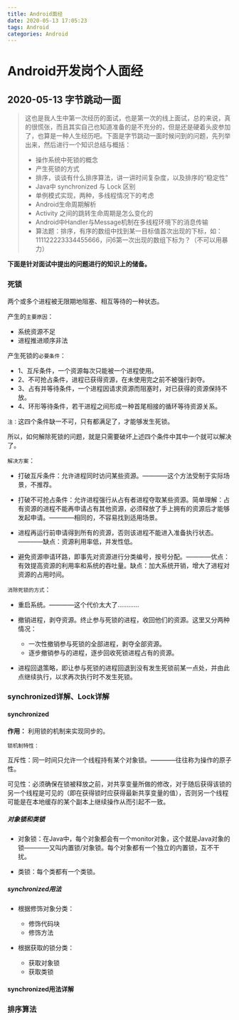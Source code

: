 ```yaml
---
title: Android面经
date: 2020-05-13 17:05:23
tags: Android
categories: Android
---
```


# Android开发岗个人面经

## 2020-05-13 字节跳动一面

> 这也是我人生中第一次经历的面试，也是第一次的线上面试，总的来说，真的很慌张，而且其实自己也知道准备的是不充分的，但是还是硬着头皮参加了，也算是一种人生经历吧。下面是字节跳动一面时候问到的问题，先列举出来，然后进行一个知识总结与概括：
> + 操作系统中死锁的概念
> + 产生死锁的方式
> + 排序，谈谈有什么排序算法，讲一讲时间复杂度，以及排序的“稳定性”
> + Java中 synchronized 与 Lock 区别
> + 单例模式实现，两种，多线程情况下的考虑
> + Android生命周期解析
> + Activity 之间的跳转生命周期是怎么变化的
> + Android中Handler与Message机制在多线程环境下的消息传输
> + 算法题：排序，有序的数组中找到某一目标值首次出现的下标，如：111122223334455666，问6第一次出现的数组下标为？（不可以用暴力）

**下面是针对面试中提出的问题进行的知识上的储备。**
<!--more-->

### 死锁

两个或多个进程被无限期地阻塞、相互等待的一种状态。

产生的`主要原因`：

+ 系统资源不足
+ 进程推进顺序非法

产生死锁的`必要条件`：

+ 1、互斥条件，一个资源每次只能被一个进程使用。
+ 2、不可抢占条件，进程已获得资源，在未使用完之前不被强行剥夺。
+ 3、占有并等待条件，一个进程因请求资源而阻塞时，对已获得的资源保持不放。
+ 4、环形等待条件，若干进程之间形成一种首尾相接的循环等待资源关系。

`注：`这四个条件缺一不可，只有都满足了，才能够发生死锁。

所以，如何解除死锁的问题，就是只需要破坏上述四个条件中其中一个就可以解决了。

`解决方案`：

+ 打破互斥条件：允许进程同时访问某些资源。————这个方法受制于实际场景，不推荐。
  
+ 打破不可抢占条件：允许进程强行从占有者进程夺取某些资源。简单理解：占有资源的进程不能再申请占有其他资源，必须释放了手上拥有的资源后才能够发起申请。————相同的，不容易找到适用场景。
  
+ 进程再运行前申请得到所有的资源，否则该进程不能进入准备执行状态。————缺点：资源利用率低，并发性低。
  
+ 避免资源申请环路，即事先对资源进行分类编号，按号分配。————优点：有效提高资源的利用率和系统的吞吐量。缺点：加大系统开销，增大了进程对资源的占用时间。

`消除死锁的方式`：

+ 重启系统。————这个代价太大了…………

+ 撤销进程，剥夺资源。终止参与死锁的进程，收回他们的资源。这里又分两种情况：
  
  + 一次性撤销参与死锁的全部进程，剥夺全部资源。
  + 逐步撤销参与的进程，逐步回收死锁进程占有的资源。

+ 进程回退策略，即让参与死锁的进程回退到没有发生死锁前某一点处，并由此点继续执行，以求再次执行时不发生死锁。

### synchronized详解、Lock详解

#### synchronized

**作用：** 利用锁的机制来实现同步的。

`锁机制特性：`

互斥性：同一时间只允许一个线程持有某个对象锁。————往往称为操作的原子性。

可见性：必须确保在锁被释放之前，对共享变量所做的修改，对于随后获得该锁的另一个线程是可见的（即在获得锁时应获得最新共享变量的值），否则另一个线程可能是在本地缓存的某个副本上继续操作从而引起不一致。

##### 对象锁和类锁

+ 对象锁：在Java中，每个对象都会有一个monitor对象，这个就是Java对象的锁————又叫内置锁/对象锁。每个对象都有一个独立的内置锁，互不干扰。

+ 类锁：每个类都有一个类锁。

##### synchronized用法

+ 根据修饰对象分类：
  + 修饰代码块
  + 修饰方法

+ 根据获取的锁分类：
  + 获取对象锁
  + 获取类锁

#### synchronized用法详解




### 排序算法